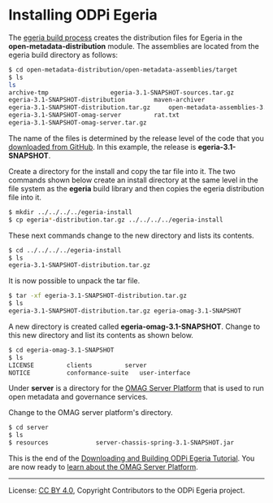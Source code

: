 <!-- SPDX-License-Identifier: CC-BY-4.0 -->
<!-- Copyright Contributors to the ODPi Egeria project. -->

# Installing ODPi Egeria

The [egeria build process](task-building-egeria-source.md) creates the
distribution files for Egeria in the **open-metadata-distribution** module.
The assemblies are located from the egeria build directory as follows:

```bash
$ cd open-metadata-distribution/open-metadata-assemblies/target
$ ls
ls
archive-tmp					egeria-3.1-SNAPSHOT-sources.tar.gz
egeria-3.1-SNAPSHOT-distribution		maven-archiver
egeria-3.1-SNAPSHOT-distribution.tar.gz		open-metadata-assemblies-3.1-SNAPSHOT.jar
egeria-3.1-SNAPSHOT-omag-server			rat.txt
egeria-3.1-SNAPSHOT-omag-server.tar.gz
```

The name of the files is determined by the release level of the code that you
[downloaded from GitHub](task-downloading-egeria-source.md).  In this example,
the release is **egeria-3.1-SNAPSHOT**.

Create a directory for the install and copy the tar file into it.
The two commands shown below create an install directory at the same level in the
file system as the **egeria** build library and then copies the egeria distribution file into it.

```bash
$ mkdir ../../../../egeria-install
$ cp egeria*-distribution.tar.gz ../../../../egeria-install
```

These next commands change to the new directory and lists its contents.

```bash
$ cd ../../../../egeria-install
$ ls
egeria-3.1-SNAPSHOT-distribution.tar.gz
```

It is now possible to unpack the tar file.

```bash
$ tar -xf egeria-3.1-SNAPSHOT-distribution.tar.gz
$ ls
egeria-3.1-SNAPSHOT-distribution.tar.gz	egeria-omag-3.1-SNAPSHOT
```

A new directory is created called **egeria-omag-3.1-SNAPSHOT**.  Change to this
new directory and list its contents as shown below.

```bash
$ cd egeria-omag-3.1-SNAPSHOT
$ ls
LICENSE			clients			server
NOTICE			conformance-suite	user-interface
```

Under **server** is a directory for the
[OMAG Server Platform](../../../open-metadata-publication/website/omag-server) that is used to run
open metadata and governance services.

Change to the OMAG server platform's directory.

```bash
$ cd server
$ ls
$ resources				server-chassis-spring-3.1-SNAPSHOT.jar
```

This is the end of the [Downloading and Building ODPi Egeria Tutorial](.).    You are now
ready to [learn about the OMAG Server Platform](../omag-server-tutorial).

----
License: [CC BY 4.0](https://creativecommons.org/licenses/by/4.0/),
Copyright Contributors to the ODPi Egeria project.
